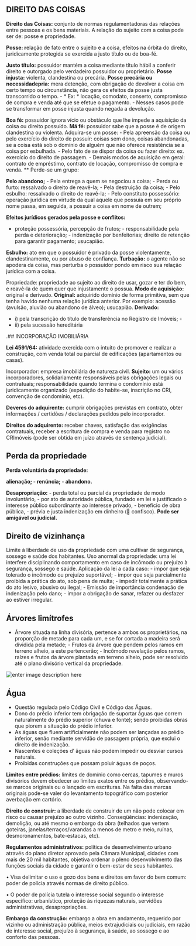 ## DIREITO DAS COISAS

**Direito das Coisas:** conjunto de normas regulamentadoras das relações entre pessoas e os bens materiais. A relação do sujeito com a coisa pode ser de: posse e propriedade.


**Posse: r**elação de fato entre o sujeito e a coisa, efeitos na órbita do direito, juridicamente protegida se exercida a justo título ou de boa-fé.  


**Justo título:** possuidor mantém a coisa mediante título hábil a conferir direito e outorgado pelo verdadeiro possuidor ou proprietário. 
**Posse injusta:**  violenta, clandestina ou precária. 
**Posse precária ou necessidadepria:** mera detenção, com obrigação de devolver a coisa em certo tempo ou circunstância, não gera os efeitos da posse justa transcorrido o tempo. - * Ex: * locação, comodato, conserto, compromisso de compra e venda até que se efetue o pagamento. - Nesses casos pode se transformar em posse injusta quando negada a devolução.







**Boa fé:** possuidor ignora vício ou obstáculo que lhe impede a aquisição da coisa ou direito possuído.
 **Má fé:** possuidor sabe que a posse é de origem clandestina ou violenta. 
 Adquira-se um posse:  - Pela apreensão da coisa ou pelo exercício do direito de possuir: coisas sem dono, coisas abandonadas, se a coisa está sob o domínio de alguém que não oferece resistência se a coisa por esbulhada. - Pelo fato de se dispor da coisa ou fazer direito: ex. exercício do direito de passagem. - Demais modos de aquisição em geral: contrato de empréstimo, contrato de locação, compromisso de compra e venda. ** Perde-se um grupo:

  **Pelo abandono;** - Pela entrega a quem se negociou a coisa; - Perda ou furto: ressalvado o direito de reavê-la; - Pela destruição da coisa; - Pelo esbulho: ressalvado o direito de reavê-la; - Pelo constituto possessório: operação jurídica em virtude da qual aquele que possuía em seu próprio nome passa, em seguida, a possuir a coisa em nome de outrem;  


**Efeitos jurídicos gerados pela posse e conflitos:** 

- proteção possessória, percepção de frutos; - responsabilidade pela perda e deterioração; - indenização por benfeitorias; direito de retenção para garantir pagamento; usucapião.


**Esbulho:** ato em que o possuidor é privado da posse violentamente, clandestinamente, ou por abuso de confiança. 
**Turbação:**  o agente não se apodera da coisa, mas perturba o possuidor pondo em risco sua relação jurídica com a coisa.

Propriedade: propriedade ao sujeito ao direito de usar, gozar e ter do bem, e reavê-la de quem quer que injustamente o possua. 
**Modo de aquisição:**  original e derivado. 
**Original:**  adquirido domínio de forma primitiva, sem que tenha havido nenhuma relação jurídica anterior. Por exemplo: acessão (avulsão, aluvião ou abandono de álveo); usucapião. 
 **Derivado:** 

 - i) pela transcrição do título de transferência no Registro de Imóveis; - 
 - ii) pela sucessão hereditária

.## INCORPORAÇÃO IMOBILIÁRIA

 **Lei 4591/64:**  atividade exercida com o intuito de promover e realizar a construção, com venda total ou parcial de edificações (apartamentos ou casas).

Incorporador: empresa imobiliária de natureza civil. 
**Sujeito:** um ou vários incorporadores, solidariamente responsáveis ​​pelas obrigações legais ou contratuais; responsabilidade quando termina o condomínio está juridicamente organizado (expedição do habite-se, inscrição no CRI, convenção de condomínio, etc).  


**Deveres do adquirente:** cumprir obrigações previstas em contrato, obter informações / certidões / declarações pedidos pelo incorporador.

**Direitos do adquirente:**  receber chaves, satisfação das exigências contratuais, receber a escritura de compra e venda para registro no CRImóveis (pode ser obtida em juízo através de sentença judicial).

## Perda da propriedade

**Perda voluntária da propriedade:**

**alienação; - renúncia; - abandono.**

**Desapropriação:** - perda total ou parcial da propriedade de modo involuntário, - por ato de autoridade pública, fundado em lei e justificado o interesse público subordinante ao interesse privado, - beneficio de obra pública, - prévia e justa indenização em dinheiro ( confisco).
**Pode ser amigável ou judicial.** 

## Direito de vizinhança

Limite à liberdade de uso da propriedade com uma cultivar de segurança, sossego e saúde dos habitantes. Uso anormal da propriedade: uma lei interfere disciplinando comportamento em caso de incômodo ou prejuízo à segurança, sossego e saúde. Aplicação da lei a cada caso: - impor que seja tolerado o incômodo ou prejuízo suportável; - impor que seja parcialmente proibida a prática do ato, sob pena de multa; - impedir totalmente a prática do ato lesivo, abusivo ou ilegal; - Emissão de importância condenação de indenização pelo dano; - impor a obrigação de sanar, refazer ou desfazer ao estiver irregular.


## Árvores limítrofes

- Árvore situada na linha divisória, pertence a ambos os proprietários, na proporção de metade para cada um, e se for cortada a madeira será dividida pela metade; - Frutos da árvore que pendem pelos ramos em terreno alheio, a este pertencerão; - Incômodo revelação pelos ramos, raízes e frutos da árvore plantada em terreno alheio, pode ser resolvido até o plano divisório vertical da propriedade.

![enter image description here](https://lh3.googleusercontent.com/SepCEQIh1YMmem8XJNOCPiZFTeAyV9Xyko8DxP1nmWng6zx0Us2xAmUHRMNQJPwsqUw2jcjsnmgo0s5DOGg61Sul1dgUvtn1SMm0dg81edwnGrdliz71p3l9SpR-zwIVzyQOfnetkl34kYp4MqOJs8axoOaavYDkh4nr7RHRFqGqxbgeCj_cAoesSMleER8zo6fcz5HS5pxG-50krf3KNdSzoFxy-vtJ_8T4DOTQOWG5FQ70WAUxAWU8_XgbMR7bHXjqVd_nBJZP9JmBc49hmbceIwEQ93uRoxMb2eyBkOSoLuE0FFNz7oy5DUsrzC5Wg_4aRawFC7w_f53pL53IfOrD4YMR9qVoufzEub3g-qrmqjgItK7sbIh-HQY2SHAI5AELUPS0Ni5tPu8eUqkqZpa6P5pebloG68YhEzufP2EpLg3XE7TvFSFFAO1rrlQGKKDYSy1LCIFYZpJ1iDaX-2n00PFPHn8FK80sO5mOpe3Tzk9Wy__ZuimPdnceDnVpduQhnqbK9bRq-iomPfgstYiPi-JVGdIJRAB8-ynvo-XI6xC9mwk77InTwkecRLDk_fGS6U6subQUkVuqBLSgbxIJMzLAtKW5EWAXZeGCm283El9T8lU_DJFP3G_hTHHHUZ4QV2ZgV4WLnzaRkokCBEJHlyzM9cqDvKr8oKDEWDwaGxqRjGw3nOwRWmGSiUJdJ9EdIicHqvIwWNaSEj1zZdkCow=w702-h462-no?authuser=0)

## **Água**

 - Questão regulada pelo Código Civil e Código das Águas.
 - Dono do prédio inferior tem obrigação de suportar águas que correm    naturalmente do prédio superior (chuva e fonte); sendo proibidas    obras que piorem a situação do prédio inferior.
 - As águas que fluem artificialmente não podem ser lançadas ao prédio    inferior, senão mediante servidão de passagem própria, que exclui o    direito de indenização.
 - Nascentes e coleções d’ ́águas não podem impedir ou desviar cursos    naturais.
 - Proibidas construções que possam poluir águas de poços.

**Limites entre prédios:** limites de domínio como cercas,
tapumes e muros divisórios devem obedecer ao limites
exatos entre os prédios, observando-se marcos
originais ou o lançado em escrituras.
Na falta das marcas originais pode-se valer do
levantamento topográfico com posterior averbação em
cartório.

**Direito de construir:** a liberdade de construir de um não
pode colocar em risco ou causar prejuízo ao outro
vizinho. Conseqüências: indenização, demolição, ou
até mesmo o embargo da obra (telhados que vertem
goteiras, janelas/terraços/varandas a menos de metro e meio,
ruínas, desmoronamentos, bate-estacas, etc).

**Regulamentos administrativos:** política de desenvolvimento urbano através do plano diretor aprovado pela Câmara Municipal, cidades com mais de 20 mil habitantes, objetiva ordenar o pleno desenvolvimento das funções sociais da cidade e garantir o bem-estar de seus habitantes.

• Visa delimitar o uso e gozo dos bens e direitos em favor do bem comum: poder de polícia através normas de direito público.

• O poder de polícia tutela o interesse social segundo o interesse específico: urbanístico, proteção às riquezas naturais, servidões administrativas, desapropriações.

**Embargo da construção:** embargo a obra em andamento,
requerido por vizinho ou administração pública, meios
extrajudiciais ou judiciais, em razão de interesse social,
prejuízo à segurança, à saúde, ao sossego e ao conforto
das pessoas.
<!--stackedit_data:
eyJoaXN0b3J5IjpbLTE5MTUyMTM5MjgsLTUwMzc0NjU1LDgyMT
U0MTc5NSwxNzU0NDIwMTEyXX0=
-->